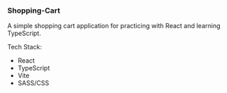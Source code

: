 ### Shopping-Cart

A simple shopping cart application for practicing with React and learning TypeScript.

Tech Stack:
-   React
-   TypeScript
-   Vite
-   SASS/CSS